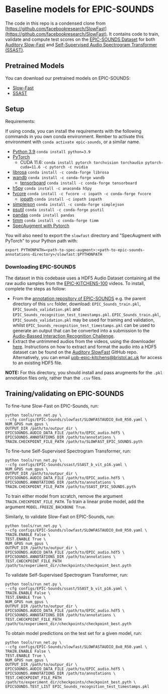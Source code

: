 # Baseline models for EPIC-SOUNDS

The code in this repo is a condensed clone from [https://github.com/facebookresearch/SlowFast](https://github.com/facebookresearch/SlowFast). It contains code to train, validate and compute test scores on the [EPIC-SOUNDS Dataset](https://epic-kitchens.github.io/epic-sounds/) for both [Auditory Slow-Fast](https://github.com/ekazakos/auditory-slow-fast) and [Self-Supervised Audio Spectrogram Transformer (SSAST)](https://github.com/YuanGongND/ssast).

## Pretrained Models

You can download our pretrained models on EPIC-SOUNDS:

- [Slow-Fast](https://www.dropbox.com/s/339zsc6kz6c3wz9/SLOWFAST_EPIC_SOUNDS.pyth?dl=0)
- [SSAST](https://www.dropbox.com/s/p0wgjl5akmshfha/SSAST_EPIC_SOUNDS.pyth?dl=0)

## Setup

Requirements:

If using conda, you can install the requirements with the following commands in you own conda environment. Rember to activate this environment with `conda activate epic-sounds`, or a similar name.

- [Python 3.9](https://www.python.org/) `conda install python=3.9`
- [PyTorch](https://pytorch.org/)
  - CUDA 11.6: `conda install pytorch torchvision torchaudio pytorch-cuda=11.6 -c pytorch -c nvidia`
- [librosa](https://librosa.org/) `conda install -c conda-forge librosa`
- [wandb](https://wandb.ai/site) `conda install -c conda-forge wandb`
  - [tensorboard](https://www.tensorflow.org/tensorboard) `conda install -c conda-forge tensorboard`
- [h5py](https://www.h5py.org/) `conda install -c anaconda h5py`
- [fvcore](https://github.com/facebookresearch/fvcore/) `conda install -c fvcore -c iopath -c conda-forge fvcore`
  - [iopath](https://github.com/facebookresearch/iopath) `conda install -c iopath iopath`
- [simplejson](https://simplejson.readthedocs.io/en/latest/) `conda install -c conda-forge simplejson`
- [psutil](https://psutil.readthedocs.io/en/latest/) `conda install -c conda-forge psutil`
- [pandas](https://pandas.pydata.org/pandas-docs/stable/index.html) `conda install pandas`
- [timm](https://huggingface.co/docs/timm/index) `conda install -c conda-forge timm`
- [SpecAugment with Pytorch](https://github.com/zcaceres/spec_augment)

You will also need to export the `slowfast` directory and "SpecAugment with PyTorch" to your Python path with:

```(python)
export PYTHONPATH=<path-to-spec-augment>:<path-to-epic-sounds-annotations-directory>/slowfast:$PYTHONPATH
```

### Downloading EPIC-SOUNDS

The dataset in this codebase uses a HDF5 Audio Dataset containing all the raw audio samples from the [EPIC-KITCHENS-100](https://epic-kitchens.github.io/2022) videos. To install, complete the steps as follow:

- From the [annotation repository of EPIC-SOUNDS](https://github.com/epic-kitchens/epic-sounds-annotations) e.g. the parent directory of this `src` folder, download: `EPIC_Sounds_train.pkl`, `EPIC_Sounds_validation.pkl` and `EPIC_Sounds_recognition_test_timestamps.pkl`. `EPIC_Sounds_train.pkl`, `EPIC_Sounds_validation.pkl` may be used for training and validation, whilst `EPIC_Sounds_recognition_test_timestamps.pkl` can be used to generate an output that can be converted into a submission to the [Audio-Bassed Interaction Recognition Challenge](https://github.com/epic-kitchens/C9-epic-sounds).
- Extract the untrimmed audios from the videos, using the downloader [here](https://github.com/epic-kitchens/download-scripts-100). Instructions on how to extract and format the audio into a HDF5 dataset can be found on the [Auditory SlowFast](https://github.com/ekazakos/auditory-slow-fast) GitHub repo. Alternatively, you can email [uob-epic-kitchens@bristol.ac.uk](mailto:uob-epic-kitchens@bristol.ac.uk)  for access to an existing HDF5 file.

**NOTE:** For this directory, you should install and pass arugments for the `.pkl` annotation files only, rather than the `.csv` files.

## Training/validating on EPIC-SOUNDS

To fine-tune Slow-Fast on EPIC-Sounds, run:

```(python)
python tools/run_net.py \
--cfg configs/EPIC-Sounds/slowfast/SLOWFASTAUDIO_8x8_R50.yaml \
NUM_GPUS num_gpus \
OUTPUT_DIR /path/to/outpur_dir \
EPICSOUNDS.AUDIO_DATA_FILE /path/to/EPIC_audio.hdf5 \
EPICSOUNDS.ANNOTATIONS_DIR /path/to/annotations \
TRAIN.CHECKPOINT_FILE_PATH /path/to/SLOWFAST_EPIC_SOUNDS.pyth
```

To fine-tune Self-Supervised Spectrogram Transformer, run:

```(python)
python tools/run_net.py \
--cfg configs/EPIC-Sounds/ssast/SSAST_b_vit_p16.yaml \
NUM_GPUS num_gpus \
OUTPUT_DIR /path/to/outpur_dir \
EPICSOUNDS.AUDIO_DATA_FILE /path/to/EPIC_audio.hdf5 \
EPICSOUNDS.ANNOTATIONS_DIR /path/to/annotations \
TRAIN.CHECKPOINT_FILE_PATH /path/to/SSAST_EPIC_SOUNDS.pyth
```

To train either model from scratch, remove the argument `TRAIN.CHECKPOINT_FILE_PATH`. To train a linear probe model, add the argument `MODEL.FREEZE_BACKBONE True`.

Similarly, to validate Slow-Fast on EPIC-Sounds, run:

```(python)
python tools/run_net.py \
--cfg configs/EPIC-Sounds/slowfast/SLOWFASTAUDIO_8x8_R50.yaml \
TRAIN.ENABLE False \
TEST.ENABLE True \
NUM_GPUS num_gpus \
OUTPUT_DIR /path/to/outpur_dir \
EPICSOUNDS.AUDIO_DATA_FILE /path/to/EPIC_audio.hdf5 \
EPICSOUNDS.ANNOTATIONS_DIR /path/to/annotations \
TEST.CHECKPOINT_FILE_PATH /path/to/experiment_dir/checkpoints/checkpoint_best.pyth
```

To validate Self-Supervised Spectrogram Transformer, run:

```(python)
python tools/run_net.py \
--cfg configs/EPIC-Sounds/ssast/SSAST_b_vit_p16.yaml \
TRAIN.ENABLE False \
TEST.ENABLE True \
NUM_GPUS num_gpus \
OUTPUT_DIR /path/to/outpur_dir \
EPICSOUNDS.AUDIO_DATA_FILE /path/to/EPIC_audio.hdf5 \
EPICSOUNDS.ANNOTATIONS_DIR /path/to/annotations \
TEST.CHECKPOINT_FILE_PATH /path/to/experiment_dir/checkpoints/checkpoint_best.pyth
```

To obtain model predictions on the test set for a given model, run:

```(python)
python tools/run_net.py \
--cfg configs/EPIC-Sounds/slowfast/SLOWFASTAUDIO_8x8_R50.yaml \
TRAIN.ENABLE False \
TEST.ENABLE True \
NUM_GPUS num_gpus \
OUTPUT_DIR /path/to/outpur_dir \
EPICSOUNDS.AUDIO_DATA_FILE /path/to/EPIC_audio.hdf5 \
EPICSOUNDS.ANNOTATIONS_DIR /path/to/annotations \
TEST.CHECKPOINT_FILE_PATH /path/to/experiment_dir/checkpoints/checkpoint_best.pyth \
EPICSOUNDS.TEST_LIST EPIC_Sounds_recognition_test_timestamps.pkl
```
